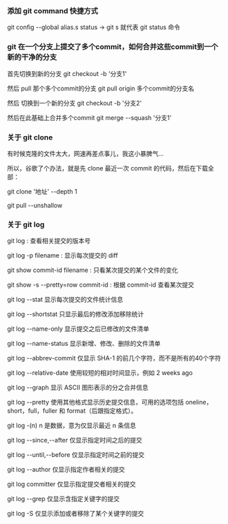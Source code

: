 ### 添加 git command 快捷方式
git config --global alias.s status -> git s 就代表 git status 命令

### git 在一个分支上提交了多个commit，如何合并这些commit到一个新的干净的分支
首先切换到新的分支 git checkout -b '分支1'

然后 pull 那个多个commit的分支 git pull origin 多个commit的分支名

然后 切换到一个新的分支 git checkout -b '分支2'

然后在此基础上合并多个commit git merge --squash '分支1'
### 关于 git clone 

有时候克隆的文件太大，网速再差点事儿，我这小暴脾气...

所以，谷歌了个办法，就是先 clone 最近一次 commit 的代码，然后在下载全部：

git clone '地址' --depth 1

git pull --unshallow

### 关于 git log

git log : 查看相关提交的版本号

git log -p filename : 显示每次提交的 diff

git show commit-id filename : 只看某次提交的某个文件的变化

git show -s --pretty=row commit-id : 根据 commit-id 查看某次提交

git log --stat 显示每次提交的文件统计信息

git log --shortstat 只显示最后的修改添加移除统计

git log --name-only 显示提交之后已修改的文件清单

git log --name-status 显示新增、修改、删除的文件清单

git log --abbrev-commit 仅显示 SHA-1 的前几个字符，而不是所有的40个字符

git log --relative-date 使用较短的相对时间显示，例如 2 weeks ago

git log --graph 显示 ASCII 图形表示的分之合并信息

git log --pretty 使用其他格式显示历史提交信息，可用的选项包括 oneline，short，full，fuller 和 format（后跟指定格式）。

git log -(n) n 是数据，意为仅显示最近 n 条信息

git log --since,--after 仅显示指定时间之后的提交

git log --until,--before 仅显示指定时间之前的提交

git log --author 仅显示指定作者相关的提交

git log committer 仅显示指定提交者相关的提交

git log --grep 仅显示含指定关键字的提交

git log -S 仅显示添加或者移除了某个关键字的提交
